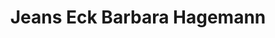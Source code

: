 ---
title: "Jeans Eck Barbara Hagemann"
url: /hoevelhof/jeans-eck-barbara-hagemann/
shop: Kleidung
---